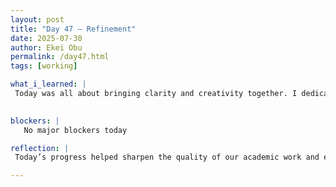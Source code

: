 ```yaml
---
layout: post
title: "Day 47 – Refinement"
date: 2025-07-30
author: Ekei Obu 
permalink: /day47.html
tags: [working]

what_i_learned: |
 Today was all about bringing clarity and creativity together. I dedicated time to working on my presentation and designing the PowerPoint slides to support it. From organizing key points to choosing visuals that align with my message, I focused on making sure everything flows smoothly and communicates effectively. It's always rewarding to see ideas take shape slide by slide.

 
blockers: |
   No major blockers today

reflection: |
 Today’s progress helped sharpen the quality of our academic work and ensured we're communicating our insights with clarity and purpose.

---
```




